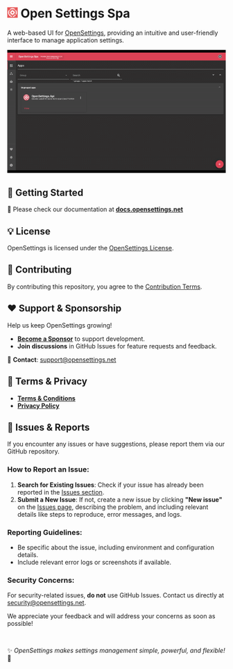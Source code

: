 # <img src="logo/open-settings-logo.png" alt="Header" width="24"/> Open Settings Spa

A web-based UI for [OpenSettings](https://github.com/OpenSettings/open-settings), providing an intuitive and user-friendly interface to manage application settings.

![Demo](https://raw.githubusercontent.com/OpenSettings/open-settings-docs/master/docs/v1/assets/demo.gif)

## 🚀 Getting Started

📖 Please check our documentation at **[docs.opensettings.net](https://docs.opensettings.net)**  

## 💡 License  

OpenSettings is licensed under the [OpenSettings License](https://opensettings.net/license).

## 🤝 Contributing

By contributing this repository, you agree to the [Contribution Terms](https://opensettings.net/contribution-terms).

## ❤️ Support & Sponsorship  

Help us keep OpenSettings growing!  

- **[Become a Sponsor](https://opensettings.net/become-a-sponsor)** to support development.  
- **Join discussions** in GitHub Issues for feature requests and feedback.  

📧 **Contact**: [support@opensettings.net](mailto:support@opensettings.net)  

## 📜 Terms & Privacy  

- **[Terms & Conditions](https://opensettings.net/terms-and-conditions)**  
- **[Privacy Policy](https://opensettings.net/privacy-policy)**  

## 🐞 Issues & Reports

If you encounter any issues or have suggestions, please report them via our GitHub repository.

### How to Report an Issue:
1. **Search for Existing Issues**: Check if your issue has already been reported in the [Issues section](https://github.com/OpenSettings/open-settings/issues).
2. **Submit a New Issue**: If not, create a new issue by clicking **"New issue"** on the [Issues page](https://github.com/OpenSettings/open-settings/issues), describing the problem, and including relevant details like steps to reproduce, error messages, and logs.

### Reporting Guidelines:
- Be specific about the issue, including environment and configuration details.
- Include relevant error logs or screenshots if available.

### Security Concerns:
For security-related issues, **do not** use GitHub Issues. Contact us directly at [security@opensettings.net](mailto:security@opensettings.net).

We appreciate your feedback and will address your concerns as soon as possible!

<br>

✨ *OpenSettings makes settings management simple, powerful, and flexible!* 🚀
